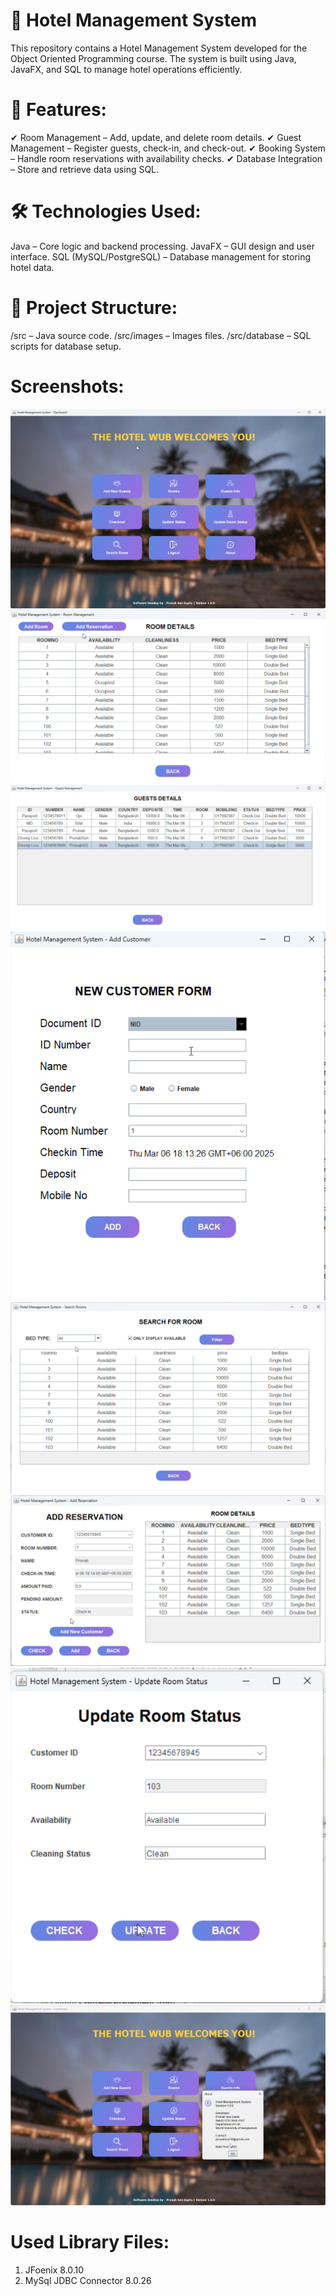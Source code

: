 # 🏨 Hotel Management System
This repository contains a Hotel Management System developed for the Object Oriented Programming course. The system is built using Java, JavaFX, and SQL to manage hotel operations efficiently.
# 📌 Features:
✔ Room Management – Add, update, and delete room details.
✔ Guest Management – Register guests, check-in, and check-out.
✔ Booking System – Handle room reservations with availability checks.
✔ Database Integration – Store and retrieve data using SQL.
# 🛠 Technologies Used:
Java – Core logic and backend processing.
JavaFX – GUI design and user interface.
SQL (MySQL/PostgreSQL) – Database management for storing hotel data.
# 📂 Project Structure:
 /src – Java source code.
 /src/images – Images files.
 /src/database – SQL scripts for database setup.
# Screenshots: 
<img src="https://raw.githubusercontent.com/pronabsen/Hotel-Management-System/refs/heads/main/screenshots/1.png"/>
<img src="https://raw.githubusercontent.com/pronabsen/Hotel-Management-System/refs/heads/main/screenshots/2.png"/>
<img src="https://raw.githubusercontent.com/pronabsen/Hotel-Management-System/refs/heads/main/screenshots/3.png"/>
<img src="https://raw.githubusercontent.com/pronabsen/Hotel-Management-System/refs/heads/main/screenshots/4.png"/>
<img src="https://raw.githubusercontent.com/pronabsen/Hotel-Management-System/refs/heads/main/screenshots/5.png"/>
<img src="https://raw.githubusercontent.com/pronabsen/Hotel-Management-System/refs/heads/main/screenshots/6.png"/>
<img src="https://raw.githubusercontent.com/pronabsen/Hotel-Management-System/refs/heads/main/screenshots/7.png"/>
<img src="https://raw.githubusercontent.com/pronabsen/Hotel-Management-System/refs/heads/main/screenshots/8.png"/>


# Used Library Files:
1. JFoenix 8.0.10
2. MySql JDBC Connector 8.0.26
